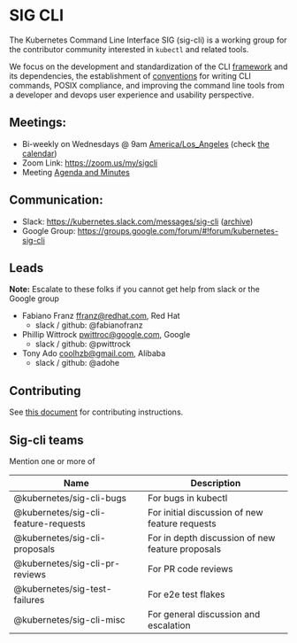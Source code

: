 # SIG CLI

The Kubernetes Command Line Interface SIG (sig-cli) is a working group for the contributor community interested in `kubectl` and related tools.

We focus on the development and standardization of the CLI [framework](https://github.com/kubernetes/kubernetes/tree/master/pkg/kubectl) and its dependencies, the establishment of [conventions](https://github.com/kubernetes/community/blob/master/contributors/devel/kubectl-conventions.md) for writing CLI commands, POSIX compliance, and improving the command line tools from a developer and devops user experience and usability perspective.

## Meetings:
* Bi-weekly on Wednesdays @ 9am [America/Los_Angeles](http://time.is/Los_Angeles) (check [the calendar](https://calendar.google.com/calendar/embed?src=cgnt364vd8s86hr2phapfjc6uk%40group.calendar.google.com&ctz=America/Los_Angeles))
* Zoom Link: <https://zoom.us/my/sigcli>
* Meeting [Agenda and Minutes](https://docs.google.com/document/d/1r0YElcXt6G5mOWxwZiXgGu_X6he3F--wKwg-9UBc29I/edit?usp=sharing)

## Communication:
* Slack: <https://kubernetes.slack.com/messages/sig-cli> ([archive](http://kubernetes.slackarchive.io/sig-cli))
* Google Group: <https://groups.google.com/forum/#!forum/kubernetes-sig-cli>

## Leads

**Note:** Escalate to these folks if you cannot get help from slack or the Google group

* Fabiano Franz <ffranz@redhat.com>, Red Hat
  - slack / github: @fabianofranz
* Phillip Wittrock <pwittroc@google.com>, Google
  - slack / github: @pwittrock
* Tony Ado <coolhzb@gmail.com>, Alibaba
  - slack / github: @adohe

## Contributing

See [this document](CONTRIBUTING.md) for contributing instructions.

## Sig-cli teams

Mention one or more of

| Name                               | Description                                      |
|------------------------------------|--------------------------------------------------|
|@kubernetes/sig-cli-bugs            | For bugs in kubectl                              |
|@kubernetes/sig-cli-feature-requests| For initial discussion of new feature requests   |
|@kubernetes/sig-cli-proposals       | For in depth discussion of new feature proposals |
|@kubernetes/sig-cli-pr-reviews      | For PR code reviews                              |
|@kubernetes/sig-test-failures       | For e2e test flakes                              |
|@kubernetes/sig-cli-misc            | For general discussion and escalation            |

